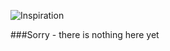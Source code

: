 ![Inspiration](https://user-images.githubusercontent.com/60900693/103489068-a253b880-4e09-11eb-84b9-dabdf032aaf3.png)


###Sorry - there is nothing here yet
